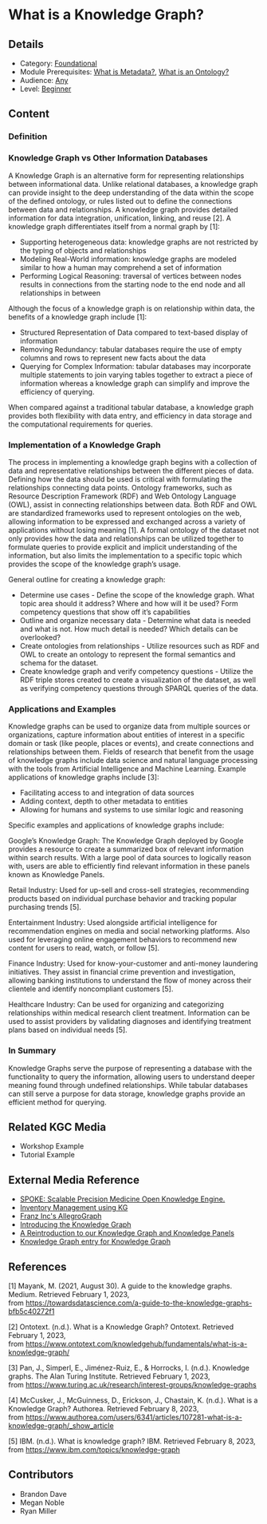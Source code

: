 # What is a Knowledge Graph?
## Details
* Category: [Foundational](../../categories/Foundational.md)
* Module Prerequisites: [What is Metadata?](../What_is_Metadata/What_is_Metadata.md), [What is an Ontology?](../What_is_an_Ontology/What_is_an_Ontology.md)
* Audience: [Any](../../audiences/Any.md)
* Level: [Beginner](../../levels/Beginner.md)

## Content

### Definition

### Knowledge Graph vs Other Information Databases
A Knowledge Graph is an alternative form for representing relationships between informational data.  Unlike relational databases, a knowledge graph can provide insight to the deep understanding of the data within the scope of the defined ontology, or rules listed out to define the connections between data and relationships.  A knowledge graph provides detailed information for data integration, unification, linking, and reuse [2].  A knowledge graph differentiates itself from a normal graph by [1]:  
- Supporting heterogeneous data:  knowledge graphs are not restricted by the typing of objects and relationships
- Modeling Real-World information:  knowledge graphs are modeled similar to how a human may comprehend a set of information
- Performing Logical Reasoning:  traversal of vertices between nodes results in  connections from the starting node to the end node and all relationships in between  

Although the focus of a knowledge graph is on relationship within data, the benefits of a knowledge graph include [1]:
- Structured Representation of Data compared to text-based display of information
- Removing Redundancy:  tabular databases require the use of empty columns and rows to represent new facts about the data
- Querying for Complex Information:  tabular databases may incorporate multiple statements to join varying tables together to extract a piece of information whereas a knowledge graph can simplify and improve the efficiency of querying.  

When compared against a traditional tabular database, a knowledge graph provides both  flexibility with data entry, and efficiency in data storage and the computational requirements for queries.

### Implementation of a Knowledge Graph
The process in implementing a knowledge graph begins with a collection of data and representative relationships between the different pieces of data.  Defining how the data should be used is critical with formulating the relationships connecting data points.  Ontology frameworks, such as Resource Description Framework (RDF) and Web Ontology Language (OWL), assist in connecting relationships between data.  Both RDF and OWL are standardized frameworks used to represent ontologies on the web, allowing information to be expressed and exchanged across a variety of applications without losing meaning [1].  A formal ontology of the dataset not only provides how the data and relationships can be utilized together to formulate queries to provide explicit and implicit understanding of the information, but also limits the implementation to a specific topic which provides the scope of the knowledge graph’s usage.  

General outline for creating a knowledge graph: 
* Determine use cases - Define the scope of the knowledge graph.  What topic area should it address?  Where and how will it be used?  Form competency questions that show off it’s capabilities
* Outline and organize necessary data - Determine what data is needed and what is not.  How much detail is needed? Which details can be overlooked?
* Create ontologies from relationships - Utilize resources such as RDF and OWL to create an ontology to represent the formal semantics and schema for the dataset.  
* Create knowledge graph and verify competency questions - Utilize the RDF triple stores created to create a visualization of the dataset, as well as verifying competency questions through SPARQL queries of the data.  


### Applications and Examples
Knowledge graphs can be used to organize data from multiple sources or organizations, capture information about entities of interest in a specific domain or task (like people, places or events), and create connections and relationships between them. Fields of research that benefit from the usage of knowledge graphs include data science and natural language processing with the tools from Artificial Intelligence and Machine Learning.  Example applications of knowledge graphs include [3]:
* Facilitating access to and integration of data sources
* Adding context, depth to other metadata to entities
* Allowing for humans and systems to use similar logic and reasoning

Specific examples and applications of knowledge graphs include:

Google’s Knowledge Graph:  The Knowledge Graph deployed by Google provides a resource to create a summarized box of relevant information within search results. With a large pool of data sources to logically reason with, users are able to efficiently find relevant information in these panels known as Knowledge Panels.

Retail Industry: Used for up-sell and cross-sell strategies, recommending products based on individual purchase behavior and tracking popular purchasing trends [5].

Entertainment Industry: Used alongside artificial intelligence for recommendation engines on media and social networking platforms.  Also used for leveraging online engagement behaviors to recommend new content for users to read, watch, or follow [5].

Finance Industry: Used for know-your-customer and anti-money laundering initiatives. They assist in financial crime prevention and investigation, allowing banking institutions to understand the flow of money across their clientele and identify noncompliant customers [5].

Healthcare Industry: Can be used for organizing and categorizing relationships within medical research client treatment. Information can be used to assist providers by validating diagnoses and identifying treatment plans based on individual needs [5]. 


### In Summary
Knowledge Graphs serve the purpose of representing a database with the functionality to query the information,  allowing users to understand deeper meaning found through undefined relationships.  While tabular databases can still serve a purpose for data storage, knowledge graphs provide an efficient method for querying.  

## Related KGC Media
* Workshop Example
* Tutorial Example

## External Media Reference
* [SPOKE: Scalable Precision Medicine Open Knowledge Engine.](https://spoke.ucsf.edu/)
* [Inventory Management using KG](https://www.youtube.com/watch?v=WKC0i47szjU)
* [Franz Inc's AllegroGraph](https://allegrograph.com/about-franz/)
* [Introducing the Knowledge Graph](https://blog.google/products/search/introducing-knowledge-graph-things-not/)
* [A Reintroduction to our Knowledge Graph and Knowledge Panels](https://blog.google/products/search/about-knowledge-graph-and-knowledge-panels/)
* [Knowledge Graph entry for Knowledge Graph](https://kgkg.factnexus.com/@3782~6.html)


## References
[1] Mayank, M. (2021, August 30). A guide to the knowledge graphs. Medium. Retrieved
February 1, 2023, <br> from https://towardsdatascience.com/a-guide-to-the-knowledge-graphs-bfb5c40272f1 <br>

[2] Ontotext. (n.d.). What is a Knowledge Graph? Ontotext. Retrieved February 1, 2023, <br> from
https://www.ontotext.com/knowledgehub/fundamentals/what-is-a-knowledge-graph/ <br>

[3] Pan, J., Simperl, E., Jiménez-Ruiz, E., & Horrocks, I. (n.d.). Knowledge graphs. The Alan
Turing Institute. Retrieved February 1, 2023, <br> from
https://www.turing.ac.uk/research/interest-groups/knowledge-graphs <br>

[4] McCusker, J., McGuinness, D., Erickson, J., Chastain, K. (n.d.). What is a Knowledge Graph? Authorea. Retrieved February 8, 2023, <br> from https://www.authorea.com/users/6341/articles/107281-what-is-a-knowledge-graph/_show_article <br>

[5] IBM. (n.d.). What is knowledge graph? IBM. Retrieved February 8, 2023, <br> from https://www.ibm.com/topics/knowledge-graph <br>

## Contributors
* Brandon Dave
* Megan Noble
* Ryan Miller
